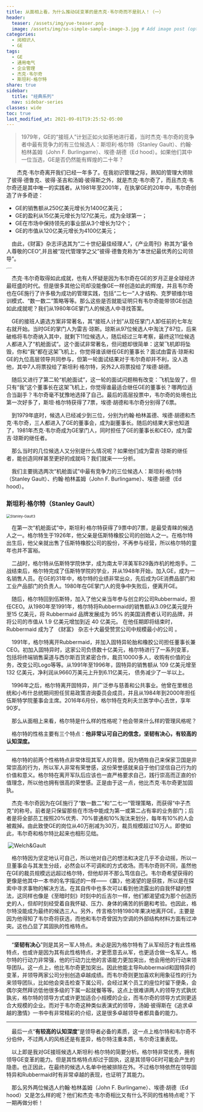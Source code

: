 ```yaml
---
title: 从面相上看，为什么推动GE变革的是杰克·韦尔奇而不是别人！（一）
header:
  teaser: /assets/img/yue-teaser.png
  image: /assets/img/so-simple-sample-image-3.jpg # Add image post (optional)
categories:
  - 阅相识人
  - GE
tags: 
  - GE
  - 通用电气
  - 企业管理
  - 杰克·韦尔奇
  - 斯坦利·格尔特
share: true
sidebar:
  title: "经典系列"
  nav: sidebar-series
classes: wide
toc: true
last_modified_at: 2021-09-01T19:25:52-05:00
---
```


>1979年，GE的“接班人”计划正如火如荼地进行着，当时杰克·韦尔奇的竞争者中最有竞争力的有三位候选人：斯坦利·格尔特（Stanley Gault）、约翰·柏林盖姆（John F. Burlingame）、埃德·胡德（Ed hood）。如果他们其中一位当选，GE是否仍然能有辉煌的二十年？

&emsp;&emsp;杰克·韦尔奇离开我们已经一年多了。在我初识管理之际，熟知的管理大师除了彼得·德鲁克、彼得·圣吉和汤姆·彼得斯之外，就是杰克·韦尔奇了，而且杰克·韦尔奇还是其中唯一的实践者。从1981年至2001年，在执掌GE的20年中，韦尔奇创造了许多奇迹：

- GE的销售额从250亿美元增长为1400亿美元；
- GE的盈利从15亿美元增长为127亿美元，成为全球第一；
- GE在市场中保持领先的事业部从3个增长为12个；
- GE的市值从120亿美元增长为4100亿美元；

&emsp;由此，《财富》杂志评选其为“二十世纪最佳经理人”，《产业周刊》称其为“最令人尊敬的CEO”,并且被“现代管理学之父”彼得·德鲁克称为“本世纪最优秀的公司领导”。

<img src="https://cdn.jsdelivr.net/gh/kewtgh/PicSunflowers@main/img/Jack-Welch7.jpg" alt="Jack-Welch7" style="zoom: 15%;" />

&emsp;杰克·韦尔奇取得如此成就，也有人怀疑是因为韦尔奇在GE的岁月正是全球经济最旺盛的时代。但是很多其他公司却没能像GE一样创造如此的辉煌，并且韦尔奇也在GE施行了许多极为成功的管理实践，包括“二七一”人才结构、克罗顿维尔培训模式、“数一数二”策略等等。那么这些是否就能证明只有韦尔奇能带领GE创造如此成就呢？我们从1980年GE掌门人的候选人中寻找答案。

&emsp;GE的接班人遴选方案非常著名，其“接班人计划”从现任掌门人卸任前的七年左右就开始。当时GE的掌门人为雷吉·琼斯。琼斯从97位候选人中淘汰了87位，后来破格将韦尔奇纳入其中，就剩下11位候选人，随后经过三年考察，最终这11位候选人都进入了“机舱面试”。这个面试非常著名，但问题却很简单：这架飞机即将坠毁，你和“我”都在这架飞机上，你觉得谁该继任GE的董事长？面试由雷吉·琼斯和GE的九位高层领导共同参与，但第一轮面试结果对于韦尔奇却并不利，没人选他，其中7人将票投给了斯坦利·格尔特，另外2人将票投给了埃德·胡德。

&emsp;随后又进行了第二轮“机舱面试”，这一轮的面试问题稍有改变：飞机坠毁了，但只有“我”这个董事长在这架飞机上，你觉得谁最适合继任GE的董事长？哪两位适合当副手？韦尔奇毫不犹豫地选择了自己。最后的高层投票中，韦尔奇的处境也比第一次好多了，斯坦·格尔特获得了7票，埃德·胡德和韦尔奇分别得了6票。

&emsp;到1979年底时，候选人已经减少到三位，分别为约翰·柏林盖德、埃德·胡德和杰克·韦尔奇，三人都进入了GE的董事会，成为副董事长。随后的结果大家也知道了，1981年杰克·韦尔奇成为GE掌门人，同时担任了GE的董事长和CEO，成为雷吉·琼斯的继任者。

&emsp;那么当时的几位候选人又分别是什么情况呢？如果他们成为雷吉·琼斯的继任者，能创造同样甚至更好的成就吗？我们就来一一分析。

&emsp;我们主要挑选两次“机舱面试”中最有竞争力的三位候选人：斯坦利·格尔特（Stanley Gault）、约翰·柏林盖姆（John F. Burlingame）、埃德·胡德（Ed hood）。

### 斯坦利·格尔特（Stanley Gault）

<img src="https://cdn.jsdelivr.net/gh/kewtgh/PicSunflowers@main/img/Stanley-Gault3.jpeg" alt="Stanley-Gault3" style="zoom: 67%;" />

&emsp;在第一次“机舱面试”中，斯坦利·格尔特获得了9票中的7票，是最受青睐的候选人之一。格尔特生于1926年，他父亲是伍斯特橡胶公司的创始人之一。在格尔特出生后，他父亲就出售了伍斯特橡胶公司的股份，不再参与经营，所以格尔特的童年也并不富裕。

&emsp;二战时，格尔特从伍斯特学院休学，成为南太平洋美军B29轰炸机的枪炮手。二战结束后，格尔特完成了伍斯特学院的学业，并从1948年开始，加入GE，成为一名销售人员。在GE的31年中，格尔特的业绩非常出众，先后成为GE消费品部门和工业产品部门的负责人。1980年在GE掌门人的竞争中失败后，便离开GE。

&emsp;随后，格尔特回到伍斯特，加入了他父亲当年参与创立的公司Rubbermaid，担任CEO。从1980年至1991年，格尔特将Rubbermaid的销售额从3.09亿美元提升至15 亿美元，将 Rubbermaid 品牌发展成为 95% 的美国消费者认可的品牌，并将公司的市值从 1.9 亿美元增加到近 40 亿美元。 在他任期即将结束时，Rubbermaid 成为了 《财富》 杂志十大最受赞赏公司中规模最小的公司 。

&emsp;1991年，格尔特离开Rubbermaid，并加入固特异轮胎和橡胶公司担任董事长兼CEO。初加入固特异时，这家公司负债数十亿美元，格尔特进行了一系列变革，包括将终端销售渠道与西尔斯百货紧密合作，裁员10000多人，收购有价值的业务，改变公司Logo等等。从1991年至1996年，固特异的销售额从 109 亿美元增至 132 亿美元，净利润从9660万美元上升到6.11亿美元， 债务减少了一半以上。

&emsp;1996年之后，格尔特离开固特异，并广泛参与慈善和公共事业。他曾在里根总统和小布什总统期间担任贸易政策咨询委员会成员，并且从1984年到2000年担任伍斯特学院董事会主席。2016年6月份，格尔特在克利夫兰医学中心去世，享年90岁。

&emsp;那么从面相上来看，格尔特是什么样的性格呢？他会带来什么样的管理风格呢？

&emsp;格尔特的性格主要有三个特点：**他非常认可自己的信念，坚韧有决心，有较高的认知深度。**

---

&emsp;格尔特的前两个性格特点非常体现其军人的背景。因为牺牲自己来保家卫国是非常崇高的行为，所以军人非常有荣誉感，这份荣誉感就来自于他们坚信自己行为的价值和意义。格尔特在离开军队后应该也一直严格要求自己，践行崇高而正直的价值理念，所以他也拥有很高的荣誉感。正是由于这一点，他比杰克·韦尔奇更加固执。

&emsp;杰克·韦尔奇因为在GE施行了“数一数二”和“二七一”管理策略，而获得“中子杰克”的称号。前者是只保留那些在市场中能成为第一或第二占有率的业务部门；后者是将全部员工按照20%优秀、70%普通和10%淘汰来划分，每年有10%的人会被裁掉。由此致使GE的岗位从40万削减为30万，裁员规模超过10万人。即使如此，韦尔奇和格尔特比起来也相形见绌。

​	![Welch&Gault](https://cdn.jsdelivr.net/gh/kewtgh/PicSunflowers@main/img/Welch&Gault.jpg)

&emsp;格尔特因为坚定地认可自己，所以他对自己的想法和决定几乎不会动摇，所以一旦董事会与其发生分歧，必然会以不可调和的方式收场。而韦尔奇则不同，虽然他在GE的裁员规模远远超过格尔特，但他却并不那么笃信自己。韦尔奇希望获得的更像是他其中一本书的名字描述的一样——《赢》，他渴望的是获胜，所以是在探索中寻求事物的解决方法。在其自传中也多次可以看到他流露出的自我怀疑的想法，这同样也像是《至暗时刻》时刻中的丘吉尔一样，他们都渴望成为那个创造历史的人，但却时刻经受着自我怀疑、压力、身体的痛苦的折磨和考验。也因此，格尔特没能成为最终的候选三人。另外，传言格尔特1980年果决地离开GE，主要是因为他得知了韦尔奇将获选，而他和韦尔奇曾因为空调的外部结构材料方面有过冲突。这也凸显了其固执的性格特点。

---

&emsp;“**坚韧有决心**”则是其另一军人特点。未必是因为格尔特有了从军经历才有此性格特点，也或许是因为其有此性格特点，才更愿意去从军，也更适合做一名军人。格尔特的行动力非常强，他的行动力比他的言语能力更加突出，他会用他的行动来领导团队。这一点上，他比韦尔奇更加突出。因此他能主导Rubbermaid和固特异的变革，并领导两家公司分别创造卓越成绩。而韦尔奇则更加喜欢利用象征性的行为来领导团队，比如他会突击检查下属公司，会经过某个员工的座位时留下便条，会偶尔突然拜访低他很多级的下属一起就餐等等。这点上很难讲两人的领导方式孰优孰劣，格尔特的领导方式或许更加适合小规模的企业，而韦尔奇的领导方式则更适合大规模的企业。而对于韦尔奇这种类似表演式的领导，汤姆·彼得斯在《追求卓越的激情》一书中有非常精彩的介绍，这是很多卓越领导者都具备的能力。

---

&emsp;最后一点“**有较高的认知深度**”是领导者必备的素质，这一点上格尔特和韦尔奇不分伯仲，不过两人的风格还是有差异，格尔特注重本质，韦尔奇注重表现。



&emsp;以上即是我对GE接班候选人斯坦利·格尔特的简要分析。格尔特非常优秀，拥有领导GE变革的能力。但是其性格特点却过于固执，这是其领导GE时可能会产生的隐患。也正因此，在最终的候选人名单中他被排除在外。不过格尔特依然在领导固特异和Rubbermaid时有非常卓越的表现，也证明了其能力。

&emsp;那么另外两位候选人约翰·柏林盖姆（John F. Burlingame）、埃德·胡德（Ed hood）又是怎么样的呢？他们和杰克·韦尔奇相比又有什么不同的性格特点呢？下一期再做分析！


